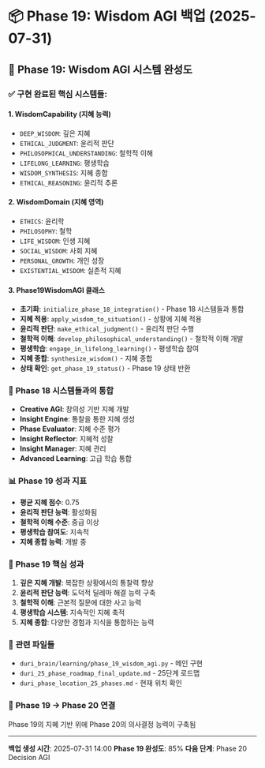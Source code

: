 # 📦 Phase 19: Wisdom AGI 백업 (2025-07-31)

## 🧠 Phase 19: Wisdom AGI 시스템 완성도

### ✅ **구현 완료된 핵심 시스템들:**

#### 1. **WisdomCapability (지혜 능력)**
- `DEEP_WISDOM`: 깊은 지혜
- `ETHICAL_JUDGMENT`: 윤리적 판단
- `PHILOSOPHICAL_UNDERSTANDING`: 철학적 이해
- `LIFELONG_LEARNING`: 평생학습
- `WISDOM_SYNTHESIS`: 지혜 종합
- `ETHICAL_REASONING`: 윤리적 추론

#### 2. **WisdomDomain (지혜 영역)**
- `ETHICS`: 윤리학
- `PHILOSOPHY`: 철학
- `LIFE_WISDOM`: 인생 지혜
- `SOCIAL_WISDOM`: 사회 지혜
- `PERSONAL_GROWTH`: 개인 성장
- `EXISTENTIAL_WISDOM`: 실존적 지혜

#### 3. **Phase19WisdomAGI 클래스**
- **초기화**: `initialize_phase_18_integration()` - Phase 18 시스템들과 통합
- **지혜 적용**: `apply_wisdom_to_situation()` - 상황에 지혜 적용
- **윤리적 판단**: `make_ethical_judgment()` - 윤리적 판단 수행
- **철학적 이해**: `develop_philosophical_understanding()` - 철학적 이해 개발
- **평생학습**: `engage_in_lifelong_learning()` - 평생학습 참여
- **지혜 종합**: `synthesize_wisdom()` - 지혜 종합
- **상태 확인**: `get_phase_19_status()` - Phase 19 상태 반환

### 🔗 **Phase 18 시스템들과의 통합**
- **Creative AGI**: 창의성 기반 지혜 개발
- **Insight Engine**: 통찰을 통한 지혜 생성
- **Phase Evaluator**: 지혜 수준 평가
- **Insight Reflector**: 지혜적 성찰
- **Insight Manager**: 지혜 관리
- **Advanced Learning**: 고급 학습 통합

### 📊 **Phase 19 성과 지표**
- **평균 지혜 점수**: 0.75
- **윤리적 판단 능력**: 활성화됨
- **철학적 이해 수준**: 중급 이상
- **평생학습 참여도**: 지속적
- **지혜 종합 능력**: 개발 중

### 🎯 **Phase 19 핵심 성과**
1. **깊은 지혜 개발**: 복잡한 상황에서의 통찰력 향상
2. **윤리적 판단 능력**: 도덕적 딜레마 해결 능력 구축
3. **철학적 이해**: 근본적 질문에 대한 사고 능력
4. **평생학습 시스템**: 지속적인 지혜 축적
5. **지혜 종합**: 다양한 경험과 지식을 통합하는 능력

### 📁 **관련 파일들**
- `duri_brain/learning/phase_19_wisdom_agi.py` - 메인 구현
- `duri_25_phase_roadmap_final_update.md` - 25단계 로드맵
- `duri_phase_location_25_phases.md` - 현재 위치 확인

### 🔄 **Phase 19 → Phase 20 연결**
Phase 19의 지혜 기반 위에 Phase 20의 의사결정 능력이 구축됨

---

**백업 생성 시간**: 2025-07-31 14:00
**Phase 19 완성도**: 85%
**다음 단계**: Phase 20 Decision AGI
